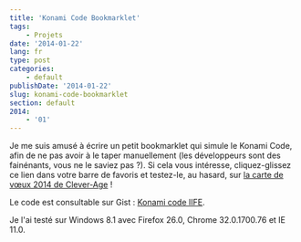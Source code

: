```yaml
---
title: 'Konami Code Bookmarklet'
tags:
    - Projets
date: '2014-01-22'
lang: fr
type: post
categories:
    - default
publishDate: '2014-01-22'
slug: konami-code-bookmarklet
section: default
2014:
    - '01'
---
```


Je me suis amusé à écrire un petit bookmarklet qui simule le Konami Code, afin de ne pas avoir à le taper manuellement (les développeurs sont des fainénants, vous ne le saviez pas&nbsp;?). Si cela vous intéresse, cliquez-glissez ce lien dans votre barre de favoris et testez-le, au hasard, sur [la carte de vœux 2014 de Clever-Age](http://fr.clever-age.com/voeux/2014/ "Clever Age – Pour 2014, vous confie tous ses projets d")&nbsp;!

<!--more-->

Le code est consultable sur Gist&nbsp;: [Konami code IIFE](https://gist.github.com/borisschapira/8543238 "Gist for a Konami Code Bookmarklet").

<script src="https://gist.github.com/borisschapira/8543238.js"></script>

Je l'ai testé sur Windows 8.1 avec Firefox 26.0, Chrome 32.0.1700.76 et IE 11.0.
